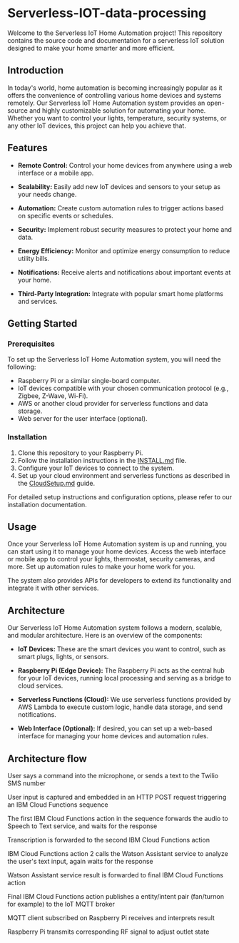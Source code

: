 # Serverless-IOT-data-processing

Welcome to the Serverless IoT Home Automation project! This repository contains the source code and documentation for a serverless IoT solution designed to make your home smarter and more efficient.

## Introduction

In today's world, home automation is becoming increasingly popular as it offers the convenience of controlling various home devices and systems remotely. Our Serverless IoT Home Automation system provides an open-source and highly customizable solution for automating your home. Whether you want to control your lights, temperature, security systems, or any other IoT devices, this project can help you achieve that.

## Features

- **Remote Control:** Control your home devices from anywhere using a web interface or a mobile app.

- **Scalability:** Easily add new IoT devices and sensors to your setup as your needs change.

- **Automation:** Create custom automation rules to trigger actions based on specific events or schedules.

- **Security:** Implement robust security measures to protect your home and data.

- **Energy Efficiency:** Monitor and optimize energy consumption to reduce utility bills.

- **Notifications:** Receive alerts and notifications about important events at your home.

- **Third-Party Integration:** Integrate with popular smart home platforms and services.

## Getting Started

### Prerequisites

To set up the Serverless IoT Home Automation system, you will need the following:

- Raspberry Pi or a similar single-board computer.
- IoT devices compatible with your chosen communication protocol (e.g., Zigbee, Z-Wave, Wi-Fi).
- AWS or another cloud provider for serverless functions and data storage.
- Web server for the user interface (optional).

### Installation

1. Clone this repository to your Raspberry Pi.
2. Follow the installation instructions in the [INSTALL.md](INSTALL.md) file.
3. Configure your IoT devices to connect to the system.
4. Set up your cloud environment and serverless functions as described in the [CloudSetup.md](CloudSetup.md) guide.

For detailed setup instructions and configuration options, please refer to our installation documentation.

## Usage

Once your Serverless IoT Home Automation system is up and running, you can start using it to manage your home devices. Access the web interface or mobile app to control your lights, thermostat, security cameras, and more. Set up automation rules to make your home work for you.

The system also provides APIs for developers to extend its functionality and integrate it with other services.

## Architecture

Our Serverless IoT Home Automation system follows a modern, scalable, and modular architecture. Here is an overview of the components:

- **IoT Devices:** These are the smart devices you want to control, such as smart plugs, lights, or sensors.

- **Raspberry Pi (Edge Device):** The Raspberry Pi acts as the central hub for your IoT devices, running local processing and serving as a bridge to cloud services.

- **Serverless Functions (Cloud):** We use serverless functions provided by AWS Lambda to execute custom logic, handle data storage, and send notifications.

- **Web Interface (Optional):** If desired, you can set up a web-based interface for managing your home devices and automation rules.

 ## Architecture flow

User says a command into the microphone, or sends a text to the Twilio SMS number

User input is captured and embedded in an HTTP POST request triggering an IBM Cloud Functions sequence

The first IBM Cloud Functions action in the sequence forwards the audio to Speech to Text service, and waits for the response

Transcription is forwarded to the second IBM Cloud Functions action

IBM Cloud Functions action 2 calls the Watson Assistant service to analyze the user's text input, again waits for the response

Watson Assistant service result is forwarded to final IBM Cloud Functions action

Final IBM Cloud Functions action publishes a entity/intent pair (fan/turnon for example) to the IoT MQTT broker

MQTT client subscribed on Raspberry Pi receives and interprets result

Raspberry Pi transmits corresponding RF signal to adjust outlet state


